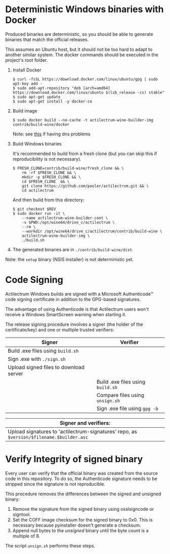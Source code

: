 Deterministic Windows binaries with Docker
==========================================

Produced binaries are deterministic, so you should be able to generate
binaries that match the official releases.

This assumes an Ubuntu host, but it should not be too hard to adapt to another
similar system. The docker commands should be executed in the project's root
folder.

1. Install Docker

    ```
    $ curl -fsSL https://download.docker.com/linux/ubuntu/gpg | sudo apt-key add -
    $ sudo add-apt-repository "deb [arch=amd64] https://download.docker.com/linux/ubuntu $(lsb_release -cs) stable"
    $ sudo apt-get update
    $ sudo apt-get install -y docker-ce
    ```

2. Build image

    ```
    $ sudo docker build --no-cache -t actilectrum-wine-builder-img contrib/build-wine/docker
    ```

    Note: see [this](https://stackoverflow.com/a/40516974/7499128) if having dns problems

3. Build Windows binaries

    It's recommended to build from a fresh clone
    (but you can skip this if reproducibility is not necessary).

    ```
    $ FRESH_CLONE=contrib/build-wine/fresh_clone && \
        rm -rf $FRESH_CLONE && \
        mkdir -p $FRESH_CLONE && \
        cd $FRESH_CLONE  && \
        git clone https://github.com/pooler/actilectrum.git && \
        cd actilectrum
    ```

    And then build from this directory:
    ```
    $ git checkout $REV
    $ sudo docker run -it \
        --name actilectrum-wine-builder-cont \
        -v $PWD:/opt/wine64/drive_c/actilectrum \
        --rm \
        --workdir /opt/wine64/drive_c/actilectrum/contrib/build-wine \
        actilectrum-wine-builder-img \
        ./build.sh
    ```
4. The generated binaries are in `./contrib/build-wine/dist`.



Note: the `setup` binary (NSIS installer) is not deterministic yet.


Code Signing
============

Actilectrum Windows builds are signed with a Microsoft Authenticode™ code signing
certificate in addition to the GPG-based signatures.

The advantage of using Authenticode is that Actilectrum users won't receive a 
Windows SmartScreen warning when starting it.

The release signing procedure involves a signer (the holder of the
certificate/key) and one or multiple trusted verifiers:


| Signer                                                    | Verifier                          |
|-----------------------------------------------------------|-----------------------------------|
| Build .exe files using `build.sh`                         |                                   |
| Sign .exe with `./sign.sh`                                |                                   |
| Upload signed files to download server                    |                                   |
|                                                           | Build .exe files using `build.sh` |
|                                                           | Compare files using `unsign.sh`   |
|                                                           | Sign .exe file using `gpg -b`     |

| Signer and verifiers:                                                                         |
|-----------------------------------------------------------------------------------------------|
| Upload signatures to 'actilectrum-signatures' repo, as `$version/$filename.$builder.asc`         |



Verify Integrity of signed binary
=================================

Every user can verify that the official binary was created from the source code in this 
repository. To do so, the Authenticode signature needs to be stripped since the signature
is not reproducible.

This procedure removes the differences between the signed and unsigned binary:

1. Remove the signature from the signed binary using osslsigncode or signtool.
2. Set the COFF image checksum for the signed binary to 0x0. This is necessary
   because pyinstaller doesn't generate a checksum.
3. Append null bytes to the _unsigned_ binary until the byte count is a multiple
   of 8.

The script `unsign.sh` performs these steps.
